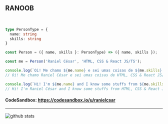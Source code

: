 ## RANOOB

<br>

```typescript
type PersonType = {
  name: string
  skills: string
}

const Person = ({ name, skills }: PersonType) => ({ name, skills });

const me = Person('Raniel César', 'HTML, CSS & React JS/TS');

console.log(`Oi! Me chamo ${me.name} e sei umas coisas de ${me.skills}. :D`);
// Oi! Me chamo Raniel César e sei umas coisas de HTML, CSS & React JS/TS. :D

console.log(`Hi! I'm ${me.name} and I know some stuffs from ${me.skills}. :D`);
// Hi! I'm Raniel César and I know some stuffs from HTML, CSS & React JS/TS. :D
```

#### CodeSandbox: https://codesandbox.io/u/ranielcsar

---

![github stats](https://github-readme-stats.vercel.app/api?username=ranielcsar&show_icons=true)
